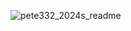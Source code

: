 ![pete332_2024s_readme](https://github.com/user-attachments/assets/a18f80fc-8078-40cb-a71b-5f153fc36147)
